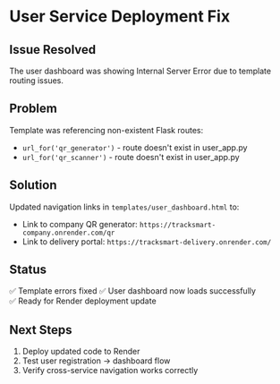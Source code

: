 # User Service Deployment Fix

## Issue Resolved
The user dashboard was showing Internal Server Error due to template routing issues.

## Problem
Template was referencing non-existent Flask routes:
- `url_for('qr_generator')` - route doesn't exist in user_app.py 
- `url_for('qr_scanner')` - route doesn't exist in user_app.py

## Solution
Updated navigation links in `templates/user_dashboard.html` to:
- Link to company QR generator: `https://tracksmart-company.onrender.com/qr`
- Link to delivery portal: `https://tracksmart-delivery.onrender.com/`

## Status
✅ Template errors fixed
✅ User dashboard now loads successfully  
✅ Ready for Render deployment update

## Next Steps
1. Deploy updated code to Render
2. Test user registration → dashboard flow
3. Verify cross-service navigation works correctly